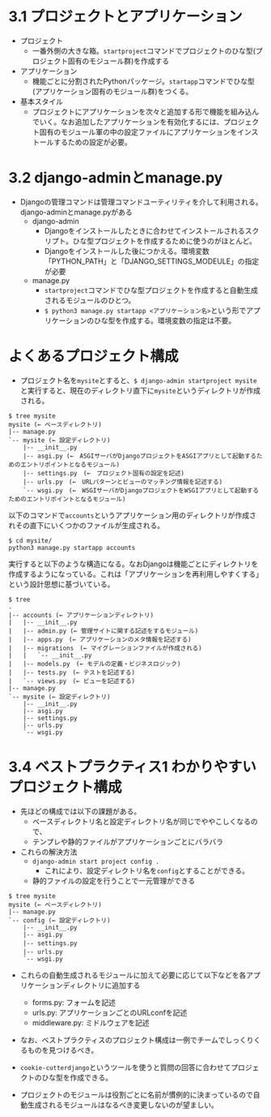 # 3.1 プロジェクトとアプリケーション
- プロジェクト
  - 一番外側の大きな箱。`startproject`コマンドでプロジェクトのひな型(プロジェクト固有のモジュール群)を作成する
- アプリケーション
  - 機能ごとに分割されたPythonパッケージ。`startapp`コマンドでひな型(アプリケーション固有のモジュール群)をつくる。
- 基本スタイル
  - プロジェクトにアプリケーションを次々と追加する形で機能を組み込んでいく。なお追加したアプリケーションを有効化するには、プロジェクト固有のモジュール軍の中の設定ファイルにアプリケーションをインストールするための設定が必要。

# 3.2 django-adminとmanage.py
- Djangoの管理コマンドは管理コマンドユーティリティを介して利用される。django-adminとmanage.pyがある
  - django-admin
    - Djangoをインストールしたときに合わせてインストールされるスクリプト。ひな型プロジェクトを作成するために使うのがほとんど。
    - Djangoをインストールした後につかえる。環境変数「PYTHON_PATH」と「DJANGO_SETTINGS_MODEULE」の指定が必要
  - manage.py
    - `startproject`コマンドでひな型プロジェクトを作成すると自動生成されるモジュールのひとつ。
    - `$ python3 manage.py startapp <アプリケーション名>`という形でアプリケーションのひな型を作成する。環境変数の指定は不要。

# よくあるプロジェクト構成
- プロジェクト名を`mysite`とすると、`$ django-admin startproject mysite`と実行すると、現在のディレクトリ直下に`mysite`というディレクトリが作成される。
```
$ tree mysite
mysite (← ベースディレクトリ)
|-- manage.py
`-- mysite (← 設定ディレクトリ)
    |-- __init__.py
    |-- asgi.py (←　ASGIサーバがDjangoプロジェクトをASGIアプリとして起動するためのエントリポイントとなるモジュール)
    |-- settings.py　(←　プロジェクト固有の設定を記述)
    |-- urls.py　(←　URLパターンとビューのマッチング情報を記述する)
    `-- wsgi.py　(←　WSGIサーバがDjangoプロジェクトをWSGIアプリとして起動するためのエントリポイントとなるモジュール)
```

以下のコマンドで`accounts`というアプリケーション用のディレクトリが作成されその直下にいくつかのファイルが生成される。
```
$ cd mysite/
python3 manage.py startapp accounts
```

実行すると以下のような構造になる。なおDjangoは機能ごとにディレクトリを作成するようになっている。これは「アプリケーションを再利用しやすくする」という設計思想に基づいている。
```
$ tree
.
|-- accounts (← アプリケーションディレクトリ)
|   |-- __init__.py
|   |-- admin.py (← 管理サイトに関する記述をするモジュール)
|   |-- apps.py　(← アプリケーションのメタ情報を記述する)
|   |-- migrations　(← マイグレーションファイルが作成される)
|   |   `-- __init__.py
|   |-- models.py　(← モデルの定義・ビジネスロジック)
|   |-- tests.py　(← テストを記述する)
|   `-- views.py　(← ビューを記述する)
|-- manage.py
`-- mysite (← 設定ディレクトリ)
    |-- __init__.py
    |-- asgi.py
    |-- settings.py
    |-- urls.py
    `-- wsgi.py
```

# 3.4 ベストプラクティス1 わかりやすいプロジェクト構成
- 先ほどの構成では以下の課題がある。
  - ベースディレクトリ名と設定ディレクトリ名が同じでややこしくなるので、
  - テンプレや静的ファイルがアプリケーションごとにバラバラ
- これらの解決方法
  - `django-admin start project config .`
    - これにより、設定ディレクトリ名を`config`とすることができる。
  - 静的ファイルの設定を行うことで一元管理ができる 
```
$ tree mysite
mysite (← ベースディレクトリ)
|-- manage.py
`-- config (← 設定ディレクトリ)
    |-- __init__.py
    |-- asgi.py
    |-- settings.py　
    |-- urls.py　
    `-- wsgi.py
```

- これらの自動生成されるモジュールに加えて必要に応じて以下などを各アプリケーションディレクトリに追加する
  - forms.py: フォームを記述
  - urls.py: アプリケーションごとのURLconfを記述
  - middleware.py: ミドルウェアを記述

- なお、ベストプラクティスのプロジェクト構成は一例でチームでしっくりくるものを見つけるべき。
- `cookie-cutterdjango`というツールを使うと質問の回答に合わせてプロジェクトのひな型を作成できる。
- プロジェクトのモジュールは役割ごとに名前が慣例的に決まっているので自動生成されるモジュールはなるべき変更しないのが望ましい。